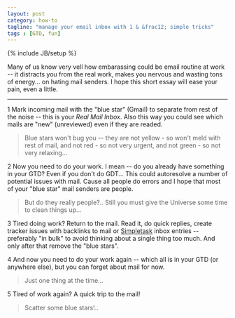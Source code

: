 ```yaml
---
layout: post
category: how-to
tagline: "manage your email inbox with 1 & &frac12; simple tricks"
tags : [GTD, fun]
---
```

{% include JB/setup %}

Many of us know very vell how embarassing could be email routine at work --
it distracts you from the real work, makes you nervous and wasting tons of energy... on hating mail senders.
I hope this short essay will ease your pain, even a little.

<!-- more -->

* * * * *

<span class="badge">1</span> Mark incoming mail with the "blue star" (Gmail) to separate from rest of the noise -- this is your *Real Mail Inbox*.
Also this way you could see which mails are "new" (unreviewed) even if they are readed.

> Blue stars won't bug you -- they are not yellow - so won't meld with rest of mail, and not red - so not very urgent, and not green - so not very relaxing...

<span class="badge">2</span> Now you need to do your work. I mean -- do you already have something in your GTD? Even if you don't do GDT...
This could autoresolve a number of potential issues with mail. Cause all people do errors and I hope that most of your "blue star" mail senders are people. 

> But do they really people?.. Still you must give the Universe some time to clean things up...

<span class="badge">3</span> Tired doing work? Return to the mail. Read it, do quick replies, create tracker issues with backlinks to mail or [Simpletask](https://github.com/mpcjanssen/simpletask-android) inbox entries -- preferably "in bulk" to avoid thinking about a single thing too much. And only after that remove the "blue stars".

<span class="badge">4</span> And now you need to do your work again -- which all is in your GTD (or anywhere else), but you can forget about mail for now.

> Just one thing at the time... 

<span class="badge">5</span> Tired of work again? A quick trip to the mail!

> Scatter some blue stars!..
